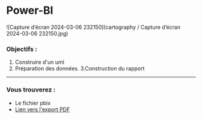 # Power-BI
![Capture d’écran 2024-03-06 232150](cartography / Capture d’écran 2024-03-06 232150.jpg)

### Objectifs :


1. Construire d'un uml
2. Préparation des données.
3.Construction du rapport


***

### Vous trouverez :

* Le fichier pbix
* [Lien vers l'export PDF](https://github.com/Razan-ALTUJJAR/Power-BI/blob/main/ANALYSE%20des%20ventes.pdf)  

